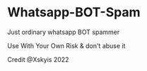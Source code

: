 # Whatsapp-BOT-Spam
Just ordinary whatsapp BOT spammer

Use With Your Own Risk &  don't abuse it

Credit @Xskyis 2022
